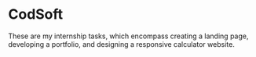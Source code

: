 # CodSoft
These are my internship tasks, which encompass creating a landing page, developing a portfolio, and designing a responsive calculator website.
